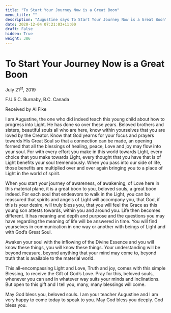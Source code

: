 ```yaml
---
title: "To Start Your Journey Now is a Great Boon"
menu_title: ""
description: "Augustine says To Start Your Journey Now is a Great Boon"
date: 2020-12-04 07:21:03+11:00
draft: False
hidden: True
weight: 386
---
```

# To Start Your Journey Now is a Great Boon

July 21<sup>st</sup>, 2019

F.U.S.C. Burnaby, B.C. Canada

Received by Al Fike

I am Augustine, the one who did indeed teach this young child about how to progress into Light. He has done so over these years. Beloved brothers and sisters, beautiful souls all who are here, know within yourselves that you are loved by the Creator. Know that God yearns for your focus and prayers towards His Great Soul so that a connection can be made, an opening formed that all the blessings of healing, peace, Love and joy may flow into your soul. For with every effort you make in this world towards Light, every choice that you make towards Light, every thought that you have that is of Light benefits your soul tremendously. When you pass into our side of life, those benefits are multiplied over and over again bringing you to a place of Light in the world of spirit. 

When you start your journey of awareness, of awakening, of Love here in this material plane, it is a great boon to you, beloved souls, a great boon indeed. For each soul that endeavors to walk in the Light, you can be reassured that spirits and angels of Light will accompany you, that God, if this is your desire, will truly bless you, that you will feel the Grace as this young son attests towards, within you and around you. Life then becomes different. It has meaning and depth and purpose and the questions you may have regarding the meaning of life will be answered in time. You will find yourselves in communication in one way or another with beings of Light and with God’s Great Soul. 

Awaken your soul with the inflowing of the Divine Essence and you will know these things, you will know these things. Your understanding will be beyond measure, beyond anything that your mind may come to, beyond truth that is available to the material world. 

This all-encompassing Light and Love, Truth and joy, comes with this simple Blessing, to receive the Gift of God’s Love. Pray for this, beloved souls, whenever you can and in whatever way suits your minds and inclinations. But open to this gift and I tell you, many, many blessings will come. 

May God bless you, beloved souls. I am your teacher Augustine and I am very happy to come today to speak to you. May God bless you deeply. God bless you.